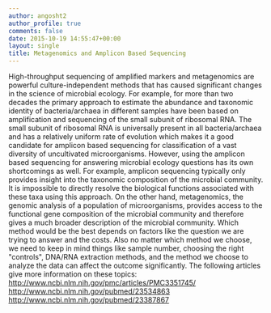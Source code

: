 ```yaml
---
author: angosht2
author_profile: true
comments: false
date: 2015-10-19 14:55:47+00:00
layout: single
title: Metagenomics and Amplicon Based Sequencing
---
```


High-throughput sequencing of amplified markers and metagenomics are powerful culture-independent methods that has caused significant changes in the science of microbial ecology. For example, for more than two decades the primary approach to estimate the abundance and taxonomic identity of bacteria/archaea in different samples have been based on amplification and sequencing of the small subunit of ribosomal RNA. The small subunit of ribosomal RNA is universally present in all bacteria/archaea and has a relatively uniform rate of evolution which makes it a good candidate for amplicon based sequencing for classification of a vast diversity of uncultivated microorganisms. However, using the amplicon based sequencing for answering microbial ecology questions has its own shortcomings as well. For example, amplicon sequencing typically only provides insight into the taxonomic composition of the microbial community. It is impossible to directly resolve the biological functions associated with these taxa using this approach. On the other hand, metagenomics, the genomic analysis of a population of microorganisms, provides access to the functional gene composition of the microbial community and therefore gives a much broader description of the microbial community.
Which method would be the best depends on factors like the question we are trying to answer and the costs. Also no matter which method we choose, we need to keep in mind things like sample number, choosing the right "controls", DNA/RNA extraction methods, and the method we choose to analyze the data can affect the outcome significantly.
The following articles give more information on these topics:
http://www.ncbi.nlm.nih.gov/pmc/articles/PMC3351745/
http://www.ncbi.nlm.nih.gov/pubmed/23534863
http://www.ncbi.nlm.nih.gov/pubmed/23387867
